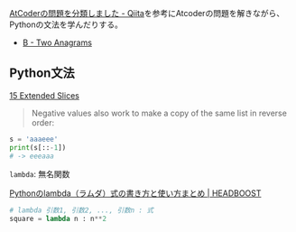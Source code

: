 [AtCoderの問題を分類しました - Qiita](https://qiita.com/KoyanagiHitoshi/items/32dc42d8c5ee75339e54)を参考にAtcoderの問題を解きながら、Pythonの文法を学んだりする。

- [B - Two Anagrams](https://atcoder.jp/contests/abc082/tasks/abc082_b)

## Python文法

[15 Extended Slices](https://docs.python.org/2.3/whatsnew/section-slices.html)

> Negative values also work to make a copy of the same list in reverse order:

```py
s = 'aaaeee'
print(s[::-1])
# -> eeeaaa
```

`lambda`: 無名関数

[Pythonのlambda（ラムダ）式の書き方と使い方まとめ | HEADBOOST](https://www.headboost.jp/python-lambda/)

```py
# lambda 引数1, 引数2, ..., 引数n : 式
square = lambda n : n**2
```
